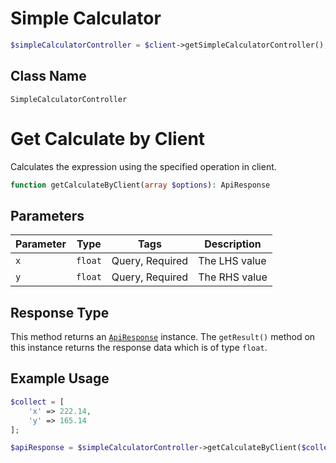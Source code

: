 # Simple Calculator

```php
$simpleCalculatorController = $client->getSimpleCalculatorController();
```

## Class Name

`SimpleCalculatorController`


# Get Calculate by Client

Calculates the expression using the specified operation in client.

```php
function getCalculateByClient(array $options): ApiResponse
```

## Parameters

| Parameter | Type | Tags | Description |
|  --- | --- | --- | --- |
| `x` | `float` | Query, Required | The LHS value |
| `y` | `float` | Query, Required | The RHS value |

## Response Type

This method returns an [`ApiResponse`](../../doc/api-response.md) instance. The `getResult()` method on this instance returns the response data which is of type `float`.

## Example Usage

```php
$collect = [
    'x' => 222.14,
    'y' => 165.14
];

$apiResponse = $simpleCalculatorController->getCalculateByClient($collect);
```

